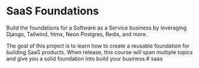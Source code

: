 # SaaS Foundations

Build the foundations for a Software as a Service business by leveraging Django, Tailwind, htmx, Neon Postgres, Redis, and more.

The goal of this project is to learn how to create a reusable foundation for building SaaS products. When release, this course will span multiple topics and give you a solid foundation into build your business.# saas
